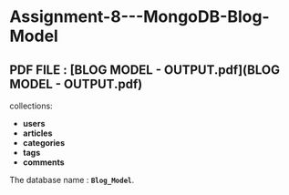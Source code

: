 # Assignment-8---MongoDB-Blog-Model

## PDF FILE : [BLOG MODEL - OUTPUT.pdf](BLOG MODEL - OUTPUT.pdf)


collections:

* **users** 
* **articles**
* **categories**
* **tags**
* **comments** 

The database name : **`Blog_Model`**.
